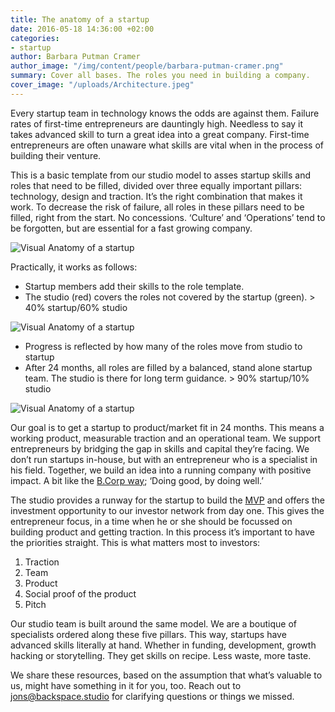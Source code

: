 ```yaml
---
title: The anatomy of a startup
date: 2016-05-18 14:36:00 +02:00
categories:
- startup
author: Barbara Putman Cramer
author_image: "/img/content/people/barbara-putman-cramer.png"
summary: Cover all bases. The roles you need in building a company.
cover_image: "/uploads/Architecture.jpeg"
---
```


Every startup team in technology knows the odds are against them. Failure rates of first-time entrepreneurs are dauntingly high. Needless to say it takes advanced skill to turn a great idea into a great company. First-time entrepreneurs are often unaware what skills are vital when in the process of building their venture.

This is a basic template from our studio model to asses startup skills and roles that need to be filled, divided over three equally important pillars: technology, design and traction. It’s the right combination that makes it work. To decrease the risk of failure, all roles in these pillars need to be filled, right from the start. No concessions.  ‘Culture’ and ‘Operations’ tend to be forgotten, but are essential for a fast growing company.

![Visual Anatomy of a startup](/uploads/Visual_Anatomy-of-a-startup.001.jpeg)

Practically, it works as follows:

* Startup members add their skills to the role template.
* The studio (red) covers the roles not covered by the startup (green). > 40% startup/60% studio

![Visual Anatomy of a startup](/uploads/Visual_Anatomy-of-a-startup.002.jpeg)

* Progress is reflected by how many of the roles move from studio to startup
* After 24 months, all roles are filled by a balanced, stand alone startup team. The studio is there for long term guidance. > 90% startup/10% studio

![Visual Anatomy of a startup](/uploads/Visual_Anatomy-of-a-startup.003.jpeg)

Our goal is to get a startup to product/market fit in 24 months. This means a working product, measurable traction and an operational team. We support entrepreneurs by bridging the gap in skills and capital they’re facing. We don’t run startups in-house, but with an entrepreneur who is a specialist in his field. Together, we build an idea into a running company with positive impact. A bit like the [B.Corp way](https://www.youtube.com/watch?v=V-VFZUFJwt4); ‘Doing good, by doing well.’

The studio provides a runway for the startup to build the [MVP](https://en.wikipedia.org/wiki/Minimum_viable_product) and offers the investment opportunity to our investor network from day one. This gives the entrepreneur focus, in a time when he or she should be focussed on building product and getting traction. In this process it’s important to have the priorities straight. This is what matters most to investors:

1. Traction
2. Team
3. Product
4. Social proof of the product
5. Pitch

Our studio team is built around the same model. We are a boutique of specialists ordered along these five pillars. This way, startups have advanced skills literally at hand. Whether in funding, development, growth hacking or storytelling. They get skills on recipe. Less waste, more taste.

We share these resources, based on the assumption that what’s valuable to us, might have something in it for you, too. Reach out to [jons@backspace.studio](mailto:jons@backspace.studio) for clarifying questions or things we missed.
